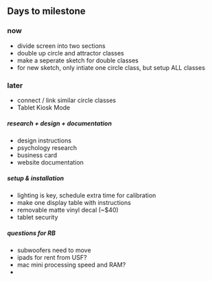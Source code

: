 ## Days to milestone
### now 

- divide screen into two sections
- double up circle and attractor classes
- make a seperate sketch for double classes 
- for new sketch, only intiate one circle class, but setup ALL classes

### later

- connect / link similar circle classes
- Tablet Kiosk Mode

##### research + design + documentation

- design instructions
- psychology research
- business card
- website documentation

##### setup & installation

- lighting is key, schedule extra time for calibration
- make one display table with instructions
- removable matte vinyl decal (~$40)
- tablet security


##### questions for RB

- subwoofers need to move
- ipads for rent from USF?
- mac mini processing speed and RAM?
- 




